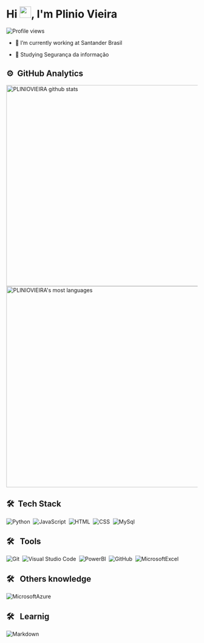 <h1 align="left">Hi <img src="https://raw.githubusercontent.com/PLINIOVIEIRA/PLINIOVIEIRA/master/hi.gif" height="30px">, I'm Plinio Vieira</h1>
<p align="left"> <img src="https://komarev.com/ghpvc/?username=PLINIOVIEIRA&color=yellow" alt="Profile views" /> </p>

- 🔭 I’m currently working at Santander Brasil

- 🌱 Studying Segurança da informação

## ⚙️ &nbsp;GitHub Analytics

<p align="left">
<img width="530em" src="https://github-readme-stats.vercel.app/api?username=PLINIOVIEIRA&show_icons=true&count_private=true&show_border=true&title_color=00bfbf&icon_color=00bfbf&text_color=c9d1d9&bg_color=0d1117" alt="PLINIOVIEIRA github stats" />
<img width="530em" src="https://github-readme-stats.vercel.app/api/top-langs/?username=PLINIOVIEIRA&layout=compact&show_border=true&title_color=00bfbf&text_color=00bfbf&bg_color=0d1117"alt="PLINIOVIEIRA's most languages"/>
</p>

  
## 🛠 &nbsp;Tech Stack

![Python](https://img.shields.io/badge/-Python-05122A?style=flat&logo=Python)&nbsp;
![JavaScript](https://img.shields.io/badge/-JavaScript-05122A?style=flat&logo=javascript)&nbsp;
![HTML](https://img.shields.io/badge/-HTML-05122A?style=flat&logo=HTML5)&nbsp;
![CSS](https://img.shields.io/badge/-CSS-05122A?style=flat&logo=CSS3&logoColor=1572B6)&nbsp;
![MySql](https://img.shields.io/badge/-MySql-05122A?style=flat&logo=MySql)&nbsp;



## 🛠 &nbsp; Tools
![Git](https://img.shields.io/badge/-Git-05122A?style=flat&logo=git)&nbsp;
![Visual Studio Code](https://img.shields.io/badge/-Visual%20Studio%20Code-05122A?style=flat&logo=visual-studio-code&logoColor=007ACC)&nbsp;
![PowerBI](https://img.shields.io/badge/-PowerBI-05122A?style=flat&logo=PowerBI)&nbsp;
![GitHub](https://img.shields.io/badge/-GitHub-05122A?style=flat&logo=github)&nbsp;
![MicrosoftExcel](https://img.shields.io/badge/-MicrosoftExcel-05122A?style=flat&logo=MicrosoftExcel)&nbsp;

## 🛠 &nbsp; Others knowledge

![MicrosoftAzure](https://img.shields.io/badge/-MicrosoftAzure-05122A?style=flat&logo=MicrosoftAzure)&nbsp;

  
## 🛠 &nbsp; Learnig

![Markdown](https://img.shields.io/badge/-Markdown-05122A?style=flat&logo=markdown)&nbsp;


